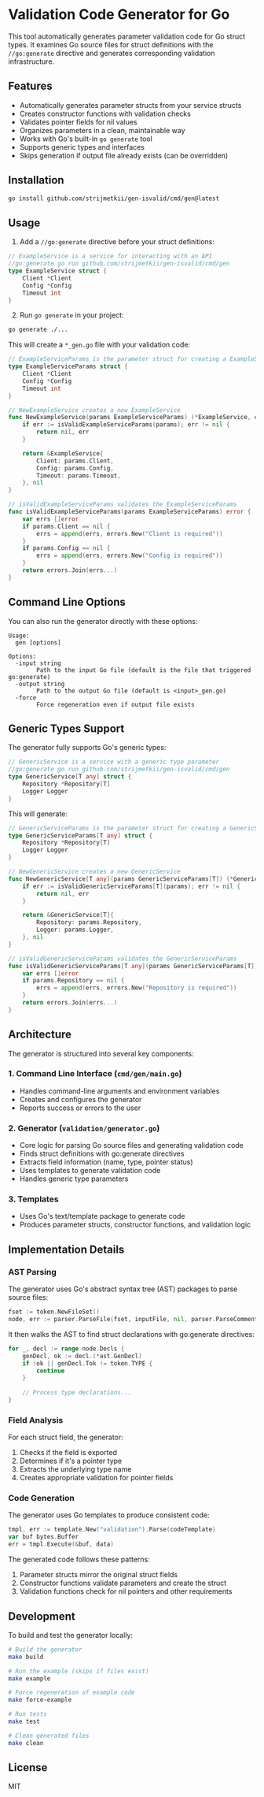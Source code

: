 # Validation Code Generator for Go

This tool automatically generates parameter validation code for Go struct types. It examines Go source files for struct definitions with the `//go:generate` directive and generates corresponding validation infrastructure.

## Features

- Automatically generates parameter structs from your service structs
- Creates constructor functions with validation checks
- Validates pointer fields for nil values
- Organizes parameters in a clean, maintainable way
- Works with Go's built-in `go generate` tool
- Supports generic types and interfaces
- Skips generation if output file already exists (can be overridden)

## Installation

```bash
go install github.com/strijmetkii/gen-isvalid/cmd/gen@latest
```

## Usage

1. Add a `//go:generate` directive before your struct definitions:

```go
// ExampleService is a service for interacting with an API
//go:generate go run github.com/strijmetkii/gen-isvalid/cmd/gen
type ExampleService struct {
    Client *Client
    Config *Config
    Timeout int
}
```

2. Run `go generate` in your project:

```bash
go generate ./...
```

This will create a `*_gen.go` file with your validation code:

```go
// ExampleServiceParams is the parameter struct for creating a ExampleService
type ExampleServiceParams struct {
    Client *Client
    Config *Config
    Timeout int
}

// NewExampleService creates a new ExampleService
func NewExampleService(params ExampleServiceParams) (*ExampleService, error) {
    if err := isValidExampleServiceParams(params); err != nil {
        return nil, err
    }

    return &ExampleService{
        Client: params.Client,
        Config: params.Config,
        Timeout: params.Timeout,
    }, nil
}

// isValidExampleServiceParams validates the ExampleServiceParams
func isValidExampleServiceParams(params ExampleServiceParams) error {
    var errs []error
    if params.Client == nil {
        errs = append(errs, errors.New("Client is required"))
    }
    if params.Config == nil {
        errs = append(errs, errors.New("Config is required"))
    }
    return errors.Join(errs...)
}
```

## Command Line Options

You can also run the generator directly with these options:

```
Usage:
  gen [options]

Options:
  -input string
        Path to the input Go file (default is the file that triggered go:generate)
  -output string
        Path to the output Go file (default is <input>_gen.go)
  -force
        Force regeneration even if output file exists
```

## Generic Types Support

The generator fully supports Go's generic types:

```go
// GenericService is a service with a generic type parameter
//go:generate go run github.com/strijmetkii/gen-isvalid/cmd/gen
type GenericService[T any] struct {
    Repository *Repository[T]
    Logger Logger
}
```

This will generate:

```go
// GenericServiceParams is the parameter struct for creating a GenericService
type GenericServiceParams[T any] struct {
    Repository *Repository[T]
    Logger Logger
}

// NewGenericService creates a new GenericService
func NewGenericService[T any](params GenericServiceParams[T]) (*GenericService[T], error) {
    if err := isValidGenericServiceParams[T](params); err != nil {
        return nil, err
    }

    return &GenericService[T]{
        Repository: params.Repository,
        Logger: params.Logger,
    }, nil
}

// isValidGenericServiceParams validates the GenericServiceParams
func isValidGenericServiceParams[T any](params GenericServiceParams[T]) error {
    var errs []error
    if params.Repository == nil {
        errs = append(errs, errors.New("Repository is required"))
    }
    return errors.Join(errs...)
}
```

## Architecture

The generator is structured into several key components:

### 1. Command Line Interface (`cmd/gen/main.go`)

- Handles command-line arguments and environment variables
- Creates and configures the generator
- Reports success or errors to the user

### 2. Generator (`validation/generator.go`)

- Core logic for parsing Go source files and generating validation code
- Finds struct definitions with go:generate directives
- Extracts field information (name, type, pointer status)
- Uses templates to generate validation code
- Handles generic type parameters

### 3. Templates

- Uses Go's text/template package to generate code
- Produces parameter structs, constructor functions, and validation logic

## Implementation Details

### AST Parsing

The generator uses Go's abstract syntax tree (AST) packages to parse source files:

```go
fset := token.NewFileSet()
node, err := parser.ParseFile(fset, inputFile, nil, parser.ParseComments)
```

It then walks the AST to find struct declarations with go:generate directives:

```go
for _, decl := range node.Decls {
    genDecl, ok := decl.(*ast.GenDecl)
    if !ok || genDecl.Tok != token.TYPE {
        continue
    }
    
    // Process type declarations...
}
```

### Field Analysis

For each struct field, the generator:

1. Checks if the field is exported
2. Determines if it's a pointer type
3. Extracts the underlying type name
4. Creates appropriate validation for pointer fields

### Code Generation

The generator uses Go templates to produce consistent code:

```go
tmpl, err := template.New("validation").Parse(codeTemplate)
var buf bytes.Buffer
err = tmpl.Execute(&buf, data)
```

The generated code follows these patterns:

1. Parameter structs mirror the original struct fields
2. Constructor functions validate parameters and create the struct
3. Validation functions check for nil pointers and other requirements

## Development

To build and test the generator locally:

```bash
# Build the generator
make build

# Run the example (skips if files exist)
make example

# Force regeneration of example code
make force-example

# Run tests
make test

# Clean generated files
make clean
```

## License

MIT 